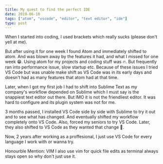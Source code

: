 ```yaml
---
title: My quest to find the perfect IDE
date: 2019-06-10
tags: ["atom", "vscode", "editor", "text editor", "ide"]
type: post
---
```


When I started into coding, I used brackets which really sucks (please don't yell at me).

But after using it for one week I found Atom and immediately shifted to atom. And was blown away by the features it had, and what I missed for one week 😁. Using atom for my projects and coding stuff was 🔥. But frequently ran into performance issue, slow startup etc. Because of these issues I tried VS Code but was unable make shift as VS Code was in its early days and doesn't had as many features that atom had at that time.

Later, when I got my first job I had to shift into Sublime Text as my company's workflow depended on Sublime which I must say is the snappiest text editor out there. But IMO it is not the friendliest editor. It was hard to configure and its plugin system was not for me.

3 months passed, I installed VS Code side by side with Sublime to try it out and to see what has changed. And eventually shifted my workflow completely onto VS Code. Also, forced my seniors to try VS Code. Later, they also shifted to VS Code as they wanted that change 😬.

Now, 2 years after working as a proffesional, I just use VS Code for every language I work with or wanna try.

Honourble Mention: VIM
I also use vim for quick file edits as terminal always stays open so why don't just use it.
